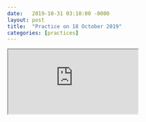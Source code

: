 ```yaml
---
date:   2019-10-31 03:10:00 -0000
layout: post
title:  "Practice on 18 October 2019"
categories: [practices]
---
```

<iframe src="https://www.youtube.com/embed/LO8D6-c4338?rel=0" allowfullscreen="allowfullscreen"></iframe>

